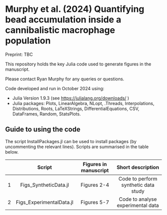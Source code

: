 # Murphy et al. (2024)  Quantifying bead accumulation inside a cannibalistic macrophage population

Preprint: TBC

This repository holds the key Julia code used to generate figures in the manuscript.

Please contact Ryan Murphy for any queries or questions.

Code developed and run in October 2024 using:

- Julia Version  1.9.3 (see https://julialang.org/downloads/ )
- Julia packages: Plots, LinearAlgebra, NLopt, .Threads, Interpolations, Distributions, Roots, LaTeXStrings, DifferentialEquations, CSV, DataFrames, Random, StatsPlots.

## Guide to using the code
The script InstallPackages.jl can be used to install packages (by uncommenting the relevant lines). Scripts are summarised in the table below.


| | Script        | Figures in manuscript | Short description           | 
| :---:   | :---: | :---: | :---: |
|1| Figs_SyntheticData.jl  | Figures 2-4 | Code to perform synthetic data study |
|2| Figs_ExperimentalData.jl     | Figures 5-7  |  Code to analyse experimental data   |  
